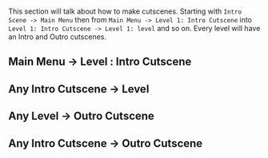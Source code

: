 ```toc
```


This section will talk about how to make cutscenes. Starting with `Intro Scene -> Main Menu` then from `Main Menu -> Level 1: Intro Cutscene` into `Level 1: Intro Cutscene -> Level 1: level` and so on. Every level will have an Intro and Outro cutscenes.

## Main Menu -> Level : Intro Cutscene


## Any Intro Cutscene -> Level


## Any Level -> Outro Cutscene


## Any Intro Cutscene -> Outro Cutscene